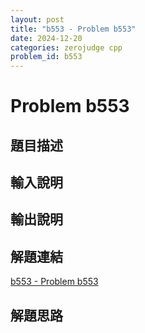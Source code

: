 ```yaml
---
layout: post
title: "b553 - Problem b553"
date: 2024-12-20
categories: zerojudge cpp
problem_id: b553
---
```


# Problem b553

## 題目描述



## 輸入說明



## 輸出說明



## 解題連結

[b553 - Problem b553](https://zerojudge.tw/ShowProblem?problemid=b553)

## 解題思路


